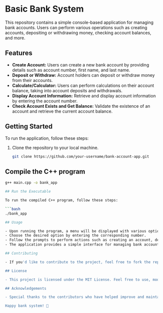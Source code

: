 # Basic Bank System

This repository contains a simple console-based application for managing bank accounts. Users can perform various operations such as creating accounts, depositing or withdrawing money, checking account balances, and more.

## Features

- **Create Account:** Users can create a new bank account by providing details such as account number, first name, and last name.
- **Deposit or Withdraw:** Account holders can deposit or withdraw money from their accounts.
- **Calculate/Calculator:** Users can perform calculations on their account balance, taking into account deposits and withdrawals.
- **Display Account Information:** Retrieve and display account information by entering the account number.
- **Check Account Exists and Get Balance:** Validate the existence of an account and retrieve the current account balance.

## Getting Started

To run the application, follow these steps:

1. Clone the repository to your local machine.
   ```bash
   git clone https://github.com/your-username/bank-account-app.git

## Compile the C++ program

```bash
g++ main.cpp -o bank_app

## Run the Executable

To run the compiled C++ program, follow these steps:

```bash
./bank_app

## Usage

- Upon running the program, a menu will be displayed with various options.
- Choose the desired option by entering the corresponding number.
- Follow the prompts to perform actions such as creating an account, depositing or withdrawing money, and checking account information.
- The application provides a simple interface for managing bank accounts.

## Contributing

- If you'd like to contribute to the project, feel free to fork the repository, make your changes, and submit a pull request. Contributions are welcome!

## License

- This project is licensed under the MIT License. Feel free to use, modify, and distribute the code for your own purposes.

## Acknowledgements

- Special thanks to the contributors who have helped improve and maintain this project. Your efforts are highly appreciated!

Happy bank system! 🚀
